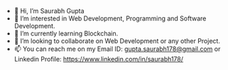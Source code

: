 - 👋 Hi, I’m Saurabh Gupta
- 👀 I’m interested in Web Development, Programming and Software Development.
- 🌱 I’m currently learning Blockchain.
- 💞️ I’m looking to collaborate on Web Development or any other Project.
- 📫 You can reach me on my Email ID: gupta.saurabh178@gmail.com or Linkedin Profile: https://www.linkedin.com/in/saurabh178/

<!---
Saurabh178/Saurabh178 is a ✨ special ✨ repository because its `README.md` (this file) appears on your GitHub profile.
You can click the Preview link to take a look at your changes.
--->

